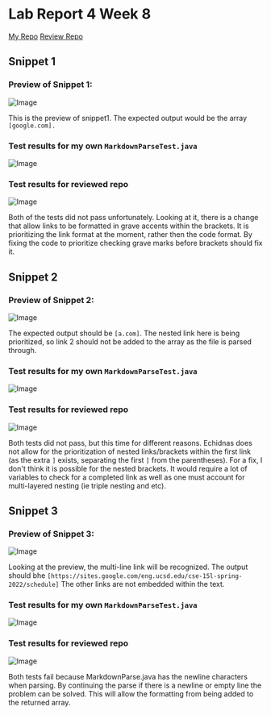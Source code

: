 # Lab Report 4 Week 8 

[My Repo](https://github.com/richarddau/markdown-parser)
[Review Repo](https://github.com/AlexVazquez19/markdown-parser-echidnas)

## Snippet 1

### Preview of Snippet 1:

![Image](8sc2.png)

This is the preview of snippet1. The expected output would be the array `[google.com].`

### Test results for my own `MarkdownParseTest.java`
![Image](8sc3.png)

### Test results for reviewed repo
![Image](8sc4.png)

Both of the tests did not pass unfortunately. Looking at it, there is a change that allow links to be formatted in grave accents within the brackets. It is prioritizing the link format at the moment, rather then the code format. By fixing the code to prioritize checking grave marks before brackets should fix it. 

## Snippet 2

### Preview of Snippet 2:
![Image](8sc5.png)

The expected output should be `[a.com]`. The nested link here is being prioritized, so link 2 should not be added to the array as the file is parsed through.

### Test results for my own `MarkdownParseTest.java`
![Image](8sc6.png)

### Test results for reviewed repo
![Image](8sc7.png)

Both tests did not pass, but this time for different reasons. Echidnas does not allow for the prioritization of nested links/brackets within the first link (as the extra `]` exists, separating the first `]` from the parentheses). For a fix, I don't think it is possible for the nested brackets. It would require a lot of variables to check for a completed link as well as one must account for multi-layered nesting (ie triple nesting and etc).

## Snippet 3

### Preview of Snippet 3:
![Image](8sc8.png)

Looking at the preview, the multi-line link will be recognized. The output should bhe `[https://sites.google.com/eng.ucsd.edu/cse-15l-spring-2022/schedule]` The other links are not embedded within the text.

### Test results for my own `MarkdownParseTest.java`
![Image](8sc9.png)

### Test results for reviewed repo
![Image](8sc10.png)

Both tests fail because MarkdownParse.java has the newline characters when parsing. By continuing the parse if there is a newline or empty line the problem can be solved. This will allow the formatting from being added to the returned array.


